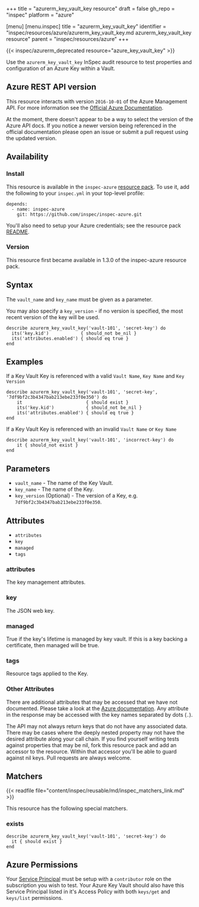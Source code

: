 +++
title = "azurerm_key_vault_key resource"
draft = false
gh_repo = "inspec"
platform = "azure"

[menu]
  [menu.inspec]
    title = "azurerm_key_vault_key"
    identifier = "inspec/resources/azure/azurerm_key_vault_key.md azurerm_key_vault_key resource"
    parent = "inspec/resources/azure"
+++

{{< inspec/azurerm_deprecated resource="azure_key_vault_key" >}}

Use the `azurerm_key_vault_key` InSpec audit resource to test properties and configuration of
an Azure Key within a Vault.

## Azure REST API version

This resource interacts with version `2016-10-01` of the Azure Management API. For more
information see the [Official Azure Documentation](https://docs.microsoft.com/en-us/rest/api/keyvault/getkey/getkey).

At the moment, there doesn't appear to be a way to select the version of the
Azure API docs. If you notice a newer version being referenced in the official
documentation please open an issue or submit a pull request using the updated
version.

## Availability

### Install

This resource is available in the `inspec-azure` [resource
pack](/inspec/glossary/#resource-pack). To use it, add the
following to your `inspec.yml` in your top-level profile:

    depends:
      - name: inspec-azure
        git: https://github.com/inspec/inspec-azure.git

You'll also need to setup your Azure credentials; see the resource pack
[README](https://github.com/inspec/inspec-azure#inspec-for-azure).

### Version

This resource first became available in 1.3.0 of the inspec-azure resource pack.

## Syntax

The `vault_name` and `key_name` must be given as a parameter.

You may also specify a `key_version` - if no version is specified, the most recent version of the key will be used.

    describe azurerm_key_vault_key('vault-101', 'secret-key') do
      its('key.kid')            { should_not be_nil }
      its('attributes.enabled') { should eq true }
    end

## Examples

If a Key Vault Key is referenced with a valid `Vault Name`, `Key Name` and `Key Version`

    describe azurerm_key_vault_key('vault-101', 'secret-key', '7df9bf2c3b4347bab213ebe233f0e350') do
        it                        { should exist }
        its('key.kid')            { should_not be_nil }
        its('attributes.enabled') { should eq true }
    end

If a Key Vault Key is referenced with an invalid `Vault Name` or `Key Name`

    describe azurerm_key_vault_key('vault-101', 'incorrect-key') do
        it { should_not exist }
    end

## Parameters

- `vault_name` - The name of the Key Vault.
- `key_name` - The name of the Key.
- `key_version` (Optional) - The version of a Key, e.g. `7df9bf2c3b4347bab213ebe233f0e350`.

## Attributes

- `attributes`
- `key`
- `managed`
- `tags`

### attributes

The key management attributes.

### key

The JSON web key.

### managed

True if the key's lifetime is managed by key vault. If this is a key backing a certificate, then managed will be true.

### tags

Resource tags applied to the Key.

### Other Attributes

There are additional attributes that may be accessed that we have not
documented. Please take a look at the [Azure documentation](#azure-rest-api-version).
Any attribute in the response may be accessed with the key names separated by
dots (`.`).

The API may not always return keys that do not have any associated data. There
may be cases where the deeply nested property may not have the desired
attribute along your call chain. If you find yourself writing tests against
properties that may be nil, fork this resource pack and add an accessor to the
resource. Within that accessor you'll be able to guard against nil keys. Pull
requests are always welcome.

## Matchers

{{< readfile file="content/inspec/reusable/md/inspec_matchers_link.md" >}}

This resource has the following special matchers.

### exists

    describe azurerm_key_vault_key('vault-101', 'secret-key') do
      it { should exist }
    end

## Azure Permissions

Your [Service
Principal](https://docs.microsoft.com/en-us/azure/azure-resource-manager/resource-group-create-service-principal-portal)
must be setup with a `contributor` role on the subscription you wish to test.
Your Azure Key Vault should also have this Service Principal listed in it's Access Policy with both `keys/get` and `keys/list` permissions.

